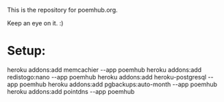 This is the repository for poemhub.org.

Keep an eye on it. :)


# Setup:
heroku addons:add memcachier --app poemhub
heroku addons:add redistogo:nano --app poemhub
heroku addons:add heroku-postgresql --app poemhub
heroku addons:add pgbackups:auto-month --app poemhub
heroku addons:add pointdns --app poemhub